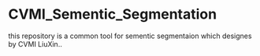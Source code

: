 # CVMI_Sementic_Segmentation
this repository is a common tool for sementic segmentaion which designes by CVMI LiuXin..
